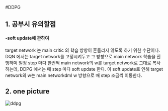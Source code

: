 #DDPG
## 1. 공부시 유의할점
#### -soft update에 관하여
target network 는 main critic 의 학습 방향이 흔들리지 않도록 하기 위한 수단이다.
DQN 에서는 target network를 고정시켜두고 그 방향으로 main network 학습을 진행하며 일정 step 마다 한번씩 main network의 w를 target network로 그대로 복사하는데, DDPG 에서는 매 step 마다 soft update 한다. 이 soft update로 인해 target network의 w는 main networkdml w 방향으로 매 step 조금씩 이동한다.

## 2. one picture
![ddpg](https://user-images.githubusercontent.com/9976453/51683122-724fe800-202c-11e9-8e72-97eb538584b2.png)
